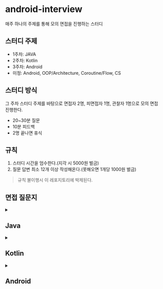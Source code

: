 # android-interview

매주 하나의 주제를 통해 모의 면접을 진행하는 스터디

## 스터디 주제
- 1주차: JAVA
- 2주차: Kotlin
- 3주차: Android
- 미정: Android, OOP/Architecture, Coroutine/Flow, CS

## 스터디 방식
그 주차 스터디 주제를 바탕으로 면접자 2명, 피면접자 1명, 관찰자 1명으로 모의 면접 진행한다.

- 20~30분 질문
- 10분 피드백
- 2명 끝나면 휴식

## 규칙

1. 스터디 시간을 엄수한다.(지각 시 5000원 벌금)
2. 질문 답변 최소 12개 이상 작성해온다.(못해오면 1개당 1000원 벌금)

> 규칙 불이행시 이 레포지토리에 박제된다.

## 면접 질문지

 <details>
  <summary> <h2> Java </h2></summary>

## 접근 제어자, 클래스 및 키워드

- [접근 제어자의 차이점](https://github.com/murjune/android-interview/discussions/36)
- 인터페이스와 추상 클래스의 차이
- [static과 non-static의 차이](https://github.com/murjune/android-interview/discussions/21)
- final 키워드에 대해 설명

## String 및 관련 메모리 관리

- [String Pool이 무엇이고 사용하는 이유](https://github.com/murjune/android-interview/discussions/6)
- [equals와 hashCode를 사용하는 이유](https://github.com/murjune/android-interview/discussions/10)
- [String, StringBuffer, StringBuilder의 차이](https://github.com/murjune/android-interview/discussions/9)

## Java 파일 및 실행 과정

- [Java 파일이 실행되는 과정](https://github.com/murjune/android-interview/discussions/19)
- Optional에 대한 설명과 사용 시 주의사항
- try-with-resources에 대해 설명

## Objects vs Primitives

- [String 클래스는 어떻게 구현되나요? 왜 불변으로 만들었나요?](https://github.com/murjune/android-interview/discussions/7)
- [String이 불변이라는 것은 무엇을 의미하나요?](https://github.com/murjune/android-interview/discussions/8)
- Integer vs int
- [Call by Value vs Call by Reference](https://github.com/murjune/android-interview/discussions/26)

## 객체 비교와 복사

- [동등성과 동일성의 차이](https://github.com/murjune/android-interview/discussions/35)
- 깊은 복사(deep copy)와 얕은 복사(shallow copy)에 대해 설명

## 함수 및 표현식

- [익명함수와 람다 표현식에 대해 설명](https://github.com/murjune/android-interview/discussions/31)
- 함수형 인터페이스(Functional Interface)란
- 제네릭이란

## 클래스 및 객체 관리

- [Reflection에 대한 설명과 장단점](https://github.com/murjune/android-interview/discussions/32)
- [Enum의 장단점](https://github.com/murjune/android-interview/discussions/18)
- Wrapper Class, Boxing, Unboxing 차이

## 메서드 및 키워드

- 오버로딩과 오버라이딩의 차이
- [synchronized 키워드에 대해 설명](https://github.com/murjune/android-interview/discussions/20)

## 직렬화 및 역직렬화

- [직렬화와 역직렬화이 무엇이고, 언제 사용하는가?](https://github.com/murjune/android-interview/discussions/34)
- [transient 란?](https://github.com/murjune/android-interview/discussions/33)

## 컬렉션 프레임워크 및 자료구조

- [Iterator & Collection & Stream](https://github.com/murjune/android-interview/discussions/13)
- [Stack 대신 Deque를 사용하는 이유](https://github.com/murjune/android-interview/discussions/28)
- [ArrayList와 LinkedList의 차이](https://github.com/murjune/android-interview/discussions/37)
- Set과 List의 차이
- [Arrays Vs ArrayLists](https://github.com/murjune/android-interview/discussions/1)
- HashSet Vs TreeSet
- HashMap Vs Set
- [HashMap Vs HashSet](https://github.com/murjune/android-interview/discussions/27)
- [컬렉션 프레임워크란 (Kotlin Collection과 비교)](https://github.com/murjune/android-interview/discussions/11)
- [for문 vs Stream vs Sequence](https://github.com/murjune/android-interview/discussions/22)
- [Java Stream API란 (Kotlin Sequence와 차이)](https://github.com/murjune/android-interview/discussions/30)

## JVM & 가비지 컬렉션

- [JVM 메모리 영역에 대해 설명](https://github.com/murjune/android-interview/discussions/16)
- [가비지 컬렉션이란](https://github.com/murjune/android-interview/discussions/15)
- [가비지 컬렉션는 언제 일어나는가?](https://github.com/murjune/android-interview/discussions/14)
- [JVM 동작 원리를 설명해주세요.](https://github.com/murjune/android-interview/discussions/5)
  
</details> 

<details>
  <summary> <h2> Kotlin </h2></summary>

  # 1. 기초 문법 및 키워드
- [코틀린의 장점](https://github.com/murjune/android-interview/discussions/39)
- [코틀린이 실행되는 과정 설명](https://github.com/murjune/android-interview/discussions/58)
- [Property 란?](https://github.com/murjune/android-interview/discussions/60)
- [Field vs Property](https://github.com/murjune/android-interview/discussions/75)
- [Kotlin에서 const를 사용하는 이점은?](https://github.com/murjune/android-interview/discussions/40)
- [Kotlin에서 lateinit vs by Lazy?](https://github.com/murjune/android-interview/discussions/41)
- [lateinit 변수가 초기화되었는지 확인하는 방법](https://github.com/murjune/android-interview/discussions/42)
- [Kotlin에서 init 블록이란?](https://github.com/murjune/android-interview/discussions/59)
- [val과 var의 차이점은?](https://github.com/murjune/android-interview/discussions/61)
- [Generic이란?](https://github.com/murjune/android-interview/discussions/43)
- [Generic 타입 상한 제한(upper bound)이란?](https://github.com/murjune/android-interview/discussions/68)
- [Generic 변성에 대해 설명하시오](https://github.com/murjune/android-interview/discussions/69)
- [Star Projection 이란?](https://github.com/murjune/android-interview/discussions/70)
- [Kotlin에서 inline 함수란?](https://github.com/murjune/android-interview/discussions/44)
- [Kotlin에서 reified 키워드란?](https://github.com/murjune/android-interview/discussions/45)
- [backing property 설명해주세요.](https://github.com/murjune/android-interview/discussions/46)
- [noinline이란?](https://github.com/murjune/android-interview/discussions/47)
- [crossinline이란?](https://github.com/murjune/android-interview/discussions/48)
- [open 키워드란?](https://github.com/murjune/android-interview/discussions/57)
- [Kotlin 접근 제어자](https://github.com/murjune/android-interview/discussions/62)
- [infix 키워드란?](https://github.com/murjune/android-interview/discussions/54)
- Kotlin의 Lable이란?
- [일급 시민이란?](https://github.com/murjune/android-interview/discussions/49)
- [타입 변환(Type Conversion) vs 타입 캐스팅(Type Casting)](https://github.com/murjune/android-interview/discussions/63)

# 2. 클래스 및 객체 지향 프로그래밍
- [companion object란?](https://github.com/murjune/android-interview/discussions/50)
- Kotlin에서 싱글톤 클래스를 생성하는 방법
- [Kotlin에서 데이터 클래스란?](https://github.com/murjune/android-interview/discussions/71)
- [Kotlin에서 Java의 정적 메서드에 해당하는 것은?](https://github.com/murjune/android-interview/discussions/65)
- [Kotlin의 sealed class를 언제 사용하나요?](https://github.com/murjune/android-interview/discussions/52)
- [Kotlin의 JvmStatic 어노테이션이란?](https://github.com/murjune/android-interview/discussions/55)
- [Kotlin의 JvmField 어노테이션이란?](https://github.com/murjune/android-interview/discussions/56)
- [Kotlin의 JvmOverloads 어노테이션이란?](https://github.com/murjune/android-interview/discussions/64)
- Kotlin의 inline/value 클래스 설명
- [Kotlin에서 open과 public의 차이점은?](https://github.com/murjune/android-interview/discussions/57)

# 3. 함수와 람다
- [Kotlin에서 고차 함수란?](https://github.com/murjune/android-interview/discussions/66)
- [Kotlin에서 람다식이란?](https://github.com/murjune/android-interview/discussions/67)
- [Kotlin에서 let, run, with, also, apply의 설명 및 사용 사례](https://github.com/murjune/android-interview/discussions/51)
- apply와 with를 선택하는 방법

</details>

<details>
  <summary> <h2> Android </h2></summary>

### 공통 개발자 기술 질문

	1.	PNG와 JPG의 차이점은?
	2.	Dynamic Programming이란?
	3.	Virtual Memory란?
	4.	Garbage Collection이란?
	5.	Cache란?
	6.	Database Index 추가의 장단점은?
	7.	비대칭 암호화란?
	8.	HDD, SSD, DRAM 각각의 성능은?
	9.	GIT의 장점은?

### Android 개발자 기술 질문

	1.	DIP(Dependency Inversion Principle)란?
	2.	ConstraintLayout의 장점은?
	3.	Activity 생명 주기는?
	4.	WeakReference란?
	5.	Parcelable이란?
	6.	고해상도 이미지의 로딩 방법은?
	7.	Looper란?
	8.	MultiDex란?
	9.	Proguard의 원리는?

### 자료구조 및 알고리즘

	1.	List와 Set의 차이
	2.	List.distinct()를 사용하는 것과 Set 사용하는 것의 차이
	3.	ArrayList와 LinkedList의 차이
	4.	여러 스레드에서 공유 자원 접근 시 주의 사항
	5.	동시성 문제를 겪은 경험이 있는가?
	6.	동기화하는 방법?
	7.	synchronized를 메소드 블록과 내부 블록에서 사용하는 것의 차이
	8.	싱글톤을 사용한 경험과 동시성 문제

### Kotlin 언어 및 클래스 사용

	1.	data class를 사용하면 자동으로 오버라이드 되는 메서드들
	2.	Enum class를 사용한 경험이 있는가?
	3.	Enum class 대신 sealed class와 object를 사용할 수 있는데, 언제 Enum class를 사용해야 하는가?

### 네트워크 및 에러 처리

	1.	네트워크 에러 처리 관련 경험
	2.	코루틴 사용 시 예외 처리 방법

### Android 기초

	1.	Android 앱이 왜 느려질 수 있는가?
	2.	Context란 무엇이며, 어떻게 사용되는가?
	3.	Android 애플리케이션의 구성 요소
	4.	Android 애플리케이션의 프로젝트 구조
	5.	AndroidManifest.xml이란 무엇인가?
	6.	Application 클래스란 무엇이며, 역할은 무엇인가?
	7.	Android 4대 컴포넌트는 무엇인가요
	8.	다국어 지원은 어떻게 하나요


### Activity와 Fragment

	1.	Fragment를 생성할 때 기본 생성자를 사용하는 것이 왜 권장되는가?
	2.	Activity 생명주기
	3.	onCreate()와 onStart()의 차이점
	4.	onPause()와 onStop() 없이 onDestroy가 호출될 수 있는 경우
	5.	setContentView()를 onCreate()에서 호출하는 이유
	6.	onSaveInstanceState()와 onRestoreInstanceState()의 역할
	7.	Fragment 생명주기
	8.	launchMode란 무엇인가?
	9.	Fragment와 Activity의 차이점 및 관계
	10.	Fragment와 Activity 중 어느 경우에 Fragment를 사용하는가?
	11.	FragmentPagerAdapter와 FragmentStatePagerAdapter의 차이점
	12.	Backstack에서 Fragment를 추가 및 교체할 때 차이점
	13.	Fragment 간의 통신 방법
	14.	Retained Fragment란?
	15.	Fragment 트랜잭션에서 addToBackStack()의 목적


### View와 ViewGroup

	1.	View란 무엇인가?
	2.	View.GONE과 View.INVISIBLE의 차이점
	3.	커스텀 뷰 생성 방법
	4.	ViewGroup이란 무엇이며, View와 어떻게 다른가?
	5.	Canvas란?
	6.	SurfaceView란?
	7.	Relative Layout과 Linear Layout의 차이
	8.	ConstraintLayout이란?
	9.	View 트리란 무엇이며, 깊이를 최적화하는 방법
	10.	inflate에 대해 설명해주세요

### RecyclerView 및 리스트

	1.	ListView와 RecyclerView의 차이점
	2.	RecyclerView의 내부 동작
	3.	RecyclerView 성능 최적화 방법
	4.	Nested RecyclerView 최적화 방법
	5.	RecyclerView가 ListView보다 성능이 우수한 이유
	6.	RecyclerView의 구성 요소
	7.	RecyclerView.Adapter 및 RecyclerView.ViewHolder의 역할
	8.	LayoutManager란?
	9.	단일 RecyclerView에서 여러 뷰 유형을 처리하는 방법
	10.	DiffUtil과 RecyclerView 성능 개선
	11.	RecyclerView.setHasFixedSize(true)의 목적
	12.	RecyclerView에서 특정 항목을 업데이트하는 방법
	13.	SnapHelper란 무엇인가?

### Dialog와 Toast

	1.	Dialog란?
	2.	Toast란?
	3.	Dialog와 Dialog Fragment의 차이점

### 인텐트 및 브로드캐스트

	1.	Intent란?
	2.	암시적(Implicit) Intent란?
	3.	명시적(Explicit) Intent란?
	4.	BroadcastReceiver란?
	5.	Sticky Intent란?
	6.	브로드캐스트와 인텐트를 통해 앱에서 메시지를 전달하는 방법
	7.	PendingIntent란?
	8.	브로드캐스트의 유형
	9.	Intent 필터

### 서비스

	1.	Service란?
	2.	Service와 IntentService의 차이점
	3.	Foreground Service란?
	4.	JobScheduler란?
	5.	Background Service란?

### 프로세스 간 통신

	1.	두 개의 별도 Android 앱 간의 상호작용 방법
	2.	Android 앱을 여러 프로세스에서 실행할 수 있는지 여부와 방법
	3.	AIDL이란? 바운드 서비스 생성 시 AIDL 사용 단계
	4.	Android에서 백그라운드 처리 방법
	5.	ContentProvider의 역할과 일반적인 용도

### 장기 작업

	1.	병렬 작업 실행 및 완료 시 콜백 받기
	2.	ANR이란? ANR 방지 방법
	3.	AsyncTask(Deprecated)란?
	4.	AsyncTask 사용 시 문제점
	5.	데몬 스레드와 사용자 스레드의 차이
	6.	Looper, Handler, 및 HandlerThread 설명
	7.	Android 메모리 누수와 가비지 컬렉션

### 멀티미디어 콘텐츠

	1.	Bitmap 처리 방법
	2.	Bitmap 풀 사용 방법
	3.	Android에서 사이즈가 큰 이미지를 불러올려고 합니다. 어떻게 해야할까요?

### 데이터 저장 및 관리

	1.	Jetpack DataStore Preferences
	2.	Android 앱에서 데이터 유지 방법
	3.	ORM이란? 작동 원리
	4.	화면 회전 시 Activity 상태 보존 방법
	5.	Android 앱의 데이터 저장 방식
	6.	Scoped Storage 설명
	7.	데이터 암호화 방법
	8.	SharedPreferences의 commit()과 apply() 차이

### UI 및 시각적 표현

	1.	Spannable이란?
	2.	SpannableString이란?
	3.	Android에서 텍스트 사용 시 모범 사례
	4.	다크 모드 구현 방법

### 메모리 최적화

	1.	onTrimMemory() 메서드
	2.	OutOfMemory 문제 해결 방법
	3.	Android 애플리케이션의 메모리 누수 확인 방법

### 배터리 최적화

	1.	배터리 사용량을 줄이는 방법
	2.	Doze 및 App Standby란?
	3.	Overdraw란?

#### 화면 크기 대응

	1.	다양한 해상도를 지원하는 방법
	2.	dp sp px 차이

### 권한 관리

	1.	권한 보호 수준과 종류

### 네이티브 프로그래밍

	1.	NDK란? 유용성
	2.	Renderscript란?

### Android 시스템 내부

	1.	Android Runtime이란?
	2.	Dalvik, ART, JIT, AOT의 차이
	3.	DEX란?
	4.	Multidex란?
	5.	가비지 수집을 강제 호출할 수 있는지 여부

### Android Jetpack

	1.	Android Jetpack이란? 사용 이유
	2.	ViewModel이란? 유용성
	3.	Android 아키텍처 구성 요소 설명
	4.	LiveData란?
	5.	LiveData와 ObservableField의 차이점
	6.	setValue와 postValue의 차이점
	7.	Fragment 간 ViewModel 공유 방법
	8.	WorkManager와 사용 사례
	9.	ViewModel의 내부 작동 방식
	10.	MVVM viewModel과 AAC viewModel 차이

### 기타

	1.	Serializable과 Parcelable의 차이
	2.	데이터 전달 시 Bundle 클래스를 사용하는 이유
	3.	앱 충돌 문제 해결 방법
	4.	Android 푸시 알림 시스템 설명
	5.	AAPT란?
	6.	FlatBuffers와 JSON 차이
	7.	HashMap, ArrayMap, SparseArray의 차이점
	8.	Annotation이란?
	9.	커스텀 Annotation 생성 방법
	10.	지원 라이브러리란? 도입 이유
	11.	Android Data Binding 설명
	12.	apk와 aab 차이 설명
	13.	Android 배포 프로세스에 대해 설명해주세요
	14.	Kapt에 대해 설명해주세요

### Android 라이브러리

	1.	OkHttp Interceptor 설명
	2.	OkHttp HTTP 캐싱
	3.	의존성 주입 프레임워크(Dagger)를 사용하는 이유
	4.	Dagger의 작동 방식
	5.	Dagger 2와 Dagger-Hilt의 선택 기준
	6.	Dagger에서 Component란?
	7.	Dagger에서 Module이란?
	8.	RxJava에서 CompositeDisposable의 dispose와 clear 호출 시점
	9.	네트워킹에서 Multipart 요청을 처리하는 방법
	10.	Kotlin의 Flow란?
	11.	App Startup Library의 역할
	12.	RxJava란?
	13.	RxJava에서의 에러 처리 방법
	14.	FlatMap과 Map 연산자의 차이점
	15.	RxJava의 Create와 fromCallable 연산자의 사용 시점
	16.	RxJava의 defer 연산자의 사용 시점
	17.	RxJava에서 Timer, Delay, Interval 연산자의 사용 방법
	18.	RxJava에서 두 개의 네트워크 호출을 병렬로 수행하는 방법
	19.	Concat과 Merge 연산자의 차이
	20.	RxJava에서 Subject란?
	21.	RxJava의 Observable 유형과 사용 시점
	22.	RxJava를 사용한 검색 기능 구현 방법
	23.	RxJava 연산자를 사용한 RecyclerView의 페이지네이션
	24.	Android 이미지 로딩 라이브러리인 Glide와 Fresco, Piccaso, Coil의 작동 방식
	25.	RxJava에서 Schedulers.io()와 Schedulers.computation()의 차이점
	26.	직렬화 라이브러리 Kotlinx-Serialization, Gson, Moshi의 차이점


### Android Architecture
 	1.	MVVM 설명
 	2.	MVI
 	3.	MVC vs MVP vs MVVM vs MVI 아키텍처
	4.	클린 아키텍처란 무엇인가요?
 	5.	소프트웨어 아키텍처와 소프트웨어 설계의 차이점
 	6.	Repository 패턴
 	7.	구글 권장 아키텍처 vs 클린 아키텍처
 	8.	UDF

</details>

